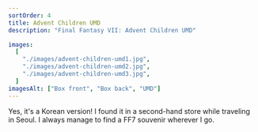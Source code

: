 ```yaml
---
sortOrder: 4
title: Advent Children UMD
description: "Final Fantasy VII: Advent Children UMD"

images:
  [
    "./images/advent-children-umd1.jpg",
    "./images/advent-children-umd2.jpg",
    "./images/advent-children-umd3.jpg",
  ]
imagesAlt: ["Box front", "Box back", "UMD"]
---
```


Yes, it's a Korean version! I found it in a second-hand store while traveling in Seoul. I always manage to find a FF7 souvenir wherever I go.
